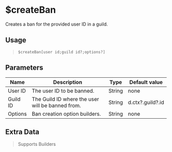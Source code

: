 # $createBan
Creates a ban for the provided user ID in a guild.
## Usage
> `$createBan[user id;guild id?;options?]`
## Parameters
|   Name   |                   Description                    |  Type  |  Default value   |
|----------|--------------------------------------------------|--------|------------------|
| User ID  | The user ID to be banned.                        | String | none             |
| Guild ID | The Guild ID where the user will be banned from. | String | d.ctx?.guild?.id |
| Options  | Ban creation option builders.                    | String | none             |

## Extra Data
> Supports Builders